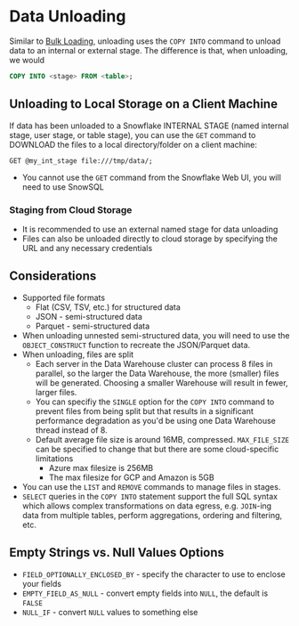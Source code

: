 # Data Unloading #

Similar to [Bulk Loading](BulkLoading.md), unloading uses the `COPY INTO` command to unload data to an internal or external stage. The difference is that, when unloading, we would
```sql
COPY INTO <stage> FROM <table>;
```

## Unloading to Local Storage on a Client Machine ##
If data has been unloaded to a Snowflake INTERNAL STAGE (named internal stage, user stage, or table stage), you can use the `GET` command to DOWNLOAD the files to a local directory/folder on a client machine:
```iso92-sql
GET @my_int_stage file:///tmp/data/;
```
* You cannot use the `GET` command from the Snowflake Web UI, you will need to use SnowSQL

### Staging from Cloud Storage ###
* It is recommended to use an external named stage for data unloading
* Files can also be unloaded directly to cloud storage by specifying the URL and any necessary credentials

## Considerations ##
* Supported file formats
  * Flat (CSV, TSV, etc.) for structured data
  * JSON - semi-structured data
  * Parquet - semi-structured data
* When unloading unnested semi-structured data, you will need to use the `OBJECT_CONSTRUCT` function to recreate the JSON/Parquet data.
* When unloading, files are split
  * Each server in the Data Warehouse cluster can process 8 files in parallel, so the larger the Data Warehouse, the more (smaller) files will be generated. Choosing a smaller Warehouse will result in fewer, larger files.
  * You can specifiy the `SINGLE` option for the `COPY INTO` command to prevent files from being split but that results in a significant performance degradation as you'd be using one Data Warehouse thread instead of 8.
  * Default average file size is around 16MB, compressed. `MAX_FILE_SIZE` can be specified to change that but there are some cloud-specific limitations
    * Azure max filesize is 256MB
    * The max filesize for GCP and Amazon is 5GB
* You can use the `LIST` and `REMOVE` commands to manage files in stages.
* `SELECT` queries in the `COPY INTO` statement support the full SQL syntax which allows complex transformations on data egress, e.g. `JOIN`-ing data from multiple tables, perform aggregations, ordering and filtering, etc.

## Empty Strings vs. Null Values Options ##
* `FIELD_OPTIONALLY_ENCLOSED_BY` - specify the character to use to enclose your fields
* `EMPTY_FIELD_AS_NULL` - convert empty fields into `NULL`, the default is `FALSE`
* `NULL_IF` - convert `NULL` values to something else

